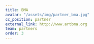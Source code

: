 ```yaml
---
title: BMA
avatar: "/assets/img/partner_bma.jpg"
cc_position: partner
external_link: http://www.artbma.org
team: partners
order: 3
---
```



